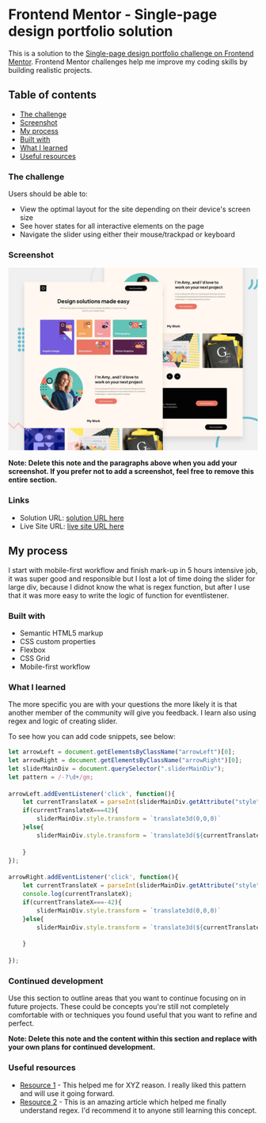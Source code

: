 # Frontend Mentor - Single-page design portfolio solution

This is a solution to the [Single-page design portfolio challenge on Frontend Mentor](https://www.frontendmentor.io/). Frontend Mentor challenges help me improve my coding skills by building realistic projects. 

## Table of contents


  - [The challenge](#the-challenge)
  - [Screenshot](#screenshot)
  - [My process](#my-process)
  - [Built with](#built-with)
  - [What I learned](#what-i-learned)
  - [Useful resources](#useful-resources)



### The challenge

Users should be able to:

- View the optimal layout for the site depending on their device's screen size
- See hover states for all interactive elements on the page
- Navigate the slider using either their mouse/trackpad or keyboard

### Screenshot

![](./preview.jpg)

**Note: Delete this note and the paragraphs above when you add your screenshot. If you prefer not to add a screenshot, feel free to remove this entire section.**

### Links

- Solution URL: [ solution URL here](https://github.com/mikhita/single-page-design-portfolio)
- Live Site URL: [ live site URL here](https://mikhita.github.io/single-page-design-portfolio/)

## My process
I start with mobile-first workflow and finish mark-up in 5 hours intensive job, it was super good and responsible but I lost a lot of time doing the slider for large div, because I didnot know the what is regex function, but after I use that it was more easy to write the logic of function for eventlistener.
### Built with

- Semantic HTML5 markup
- CSS custom properties
- Flexbox
- CSS Grid
- Mobile-first workflow




### What I learned

The more specific you are with your questions the more likely it is that another member of the community will give you feedback.
I learn also using regex and logic of creating slider.

To see how you can add code snippets, see below:


```js
let arrowLeft = document.getElementsByClassName("arrowLeft")[0];
let arrowRight = document.getElementsByClassName("arrowRight")[0];
let sliderMainDiv = document.querySelector(".sliderMainDiv");
let pattern = /-?\d+/gm;

arrowLeft.addEventListener('click', function(){
    let currentTranslateX = parseInt(sliderMainDiv.getAttribute("style").match(pattern)[1]);
    if(currentTranslateX===42){
        sliderMainDiv.style.transform = `translate3d(0,0,0)`
    }else{
        sliderMainDiv.style.transform = `translate3d(${currentTranslateX+21}%,0,0)`
    
    }
});

arrowRight.addEventListener('click', function(){
    let currentTranslateX = parseInt(sliderMainDiv.getAttribute("style").match(pattern)[1]);
    console.log(currentTranslateX);
    if(currentTranslateX===-42){
        sliderMainDiv.style.transform = `translate3d(0,0,0)`
    }else{
        sliderMainDiv.style.transform = `translate3d(${currentTranslateX-21}%,0,0)`
    
    }
    
});
```

### Continued development

Use this section to outline areas that you want to continue focusing on in future projects. These could be concepts you're still not completely comfortable with or techniques you found useful that you want to refine and perfect.

**Note: Delete this note and the content within this section and replace with your own plans for continued development.**

### Useful resources

- [Resource 1](https://www.druckerhaus24.de/) - This helped me for XYZ reason. I really liked this pattern and will use it going forward.
- [Resource 2](https://stackoverflow.com/questions/69287466/regex-take-third-element-from-a-space-separated-list) - This is an amazing article which helped me finally understand regex. I'd recommend it to anyone still learning this concept.


